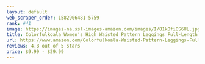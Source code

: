 ```yaml
---
layout: default 
﻿web_scraper_order: 1582906481-5759
rank: #41
image: https://images-na.ssl-images-amazon.com/images/I/81kOfiOS6UL.jpg
title: Colorfulkoala Women's High Waisted Pattern Leggings Full-Length Yoga Pants
url: https://www.amazon.com/Colorfulkoala-Waisted-Pattern-Leggings-Full-Length/dp/B07ZHVJKHD/ref=zg_mw_fashion_41?_encoding=UTF8&psc=1&refRID=66WPJ0NPG4B2ZT1JZ4BC
reviews: 4.8 out of 5 stars
price: $9.99 - $29.99
---
```

